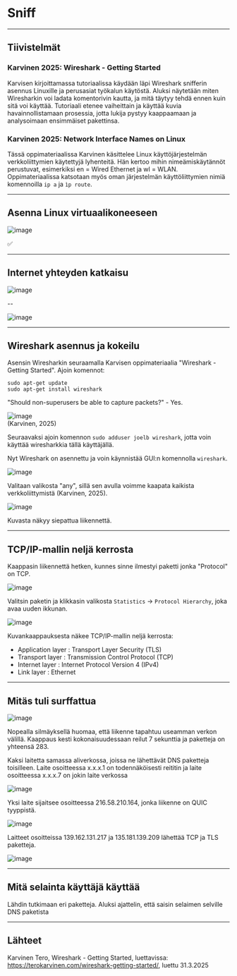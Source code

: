 # Sniff

---

## Tiivistelmät

### Karvinen 2025: Wireshark - Getting Started

Karvisen kirjoittamassa tutoriaalissa käydään läpi Wireshark snifferin asennus Linuxille ja perusasiat työkalun käytöstä.  Aluksi näytetään miten Wiresharkin voi ladata komentorivin kautta, ja mitä täytyy tehdä ennen kuin sitä voi käyttää.  Tutoriaali etenee vaiheittain ja käyttää kuvia havainnollistamaan prosessia, jotta lukija pystyy kaappaamaan  ja analysoimaan ensimmäiset pakettinsa.

### Karvinen 2025: Network Interface Names on Linux

Tässä oppimateriaalissa Karvinen käsittelee Linux käyttöjärjestelmän verkkoliittymien käytettyjä lyhenteitä.
Hän kertoo mihin nimeämiskäytännöt perustuvat, esimerkiksi en = Wired Ethernet ja wl = WLAN. Oppimateriaalissa katsotaan myös oman järjestelmän käyttöliittymien nimiä komennoilla ``ip a`` ja ```ìp route```.

--- 

## Asenna Linux virtuaalikoneeseen 

![image](https://github.com/user-attachments/assets/d80d5413-8c78-4b8f-a921-ef0bb80c597c) 

✅

---

## Internet yhteyden katkaisu

![image](https://github.com/user-attachments/assets/d579cc1d-6aa2-4e97-b0ee-2b1e4f159511)

--

![image](https://github.com/user-attachments/assets/256cb46c-1340-4ce8-8540-777660e4b136)

--- 

## Wireshark asennus ja kokeilu

Asensin Wiresharkin seuraamalla Karvisen oppimateriaalia "Wireshark - Getting Started". Ajoin komennot: 
```
sudo apt-get update
sudo apt-get install wireshark
```
"Should non-superusers be able to capture packets?" - Yes. 

![image](https://github.com/user-attachments/assets/e0cfccfe-06ee-4e77-a827-4aefde037cdc)  
(Karvinen, 2025) 

Seuraavaksi ajoin komennon  ```sudo adduser joelb wireshark```, jotta voin käyttää wiresharkkia tällä käyttäjällä. 

Nyt Wireshark on asennettu ja voin käynnistää GUI:n komennolla ```wireshark```. 

![image](https://github.com/user-attachments/assets/f1eddff4-3ba8-4d01-a0e0-fbc32174db3c)

Valitaan valikosta "any", sillä sen avulla voimme kaapata kaikista verkkoliittymistä (Karvinen, 2025). 

![image](https://github.com/user-attachments/assets/4ead8dd6-3e89-42a4-a85e-8bc30b4e19a3)

Kuvasta näkyy siepattua liikennettä. 

---

## TCP/IP-mallin neljä kerrosta

Kaappasin liikennettä hetken, kunnes sinne ilmestyi paketti jonka "Protocol" on TCP.  

![image](https://github.com/user-attachments/assets/4386281f-7513-4c45-8b6d-7ac51c33cf23)

Valitsin paketin ja klikkasin valikosta `Statistics` -> `Protocol Hierarchy`, joka avaa uuden ikkunan. 

![image](https://github.com/user-attachments/assets/7cbf28bd-793f-4f42-beeb-2633aa62f215)

Kuvankaappauksesta näkee TCP/IP-mallin neljä kerrosta: 

- Application layer : Transport Layer Security (TLS) 
- Transport layer : Transmission Control Protocol (TCP) 
- Internet layer : Internet Protocol Version 4 (IPv4)
- Link layer : Ethernet

---

## Mitäs tuli surffattua

![image](https://github.com/user-attachments/assets/a93c88ab-a2ec-4f48-919a-0ac58ed22b5a)

Nopealla silmäyksellä huomaa, että liikenne tapahtuu useamman verkon välillä. Kaappaus kesti kokonaisuudessaan reilut 7 sekunttia ja paketteja on yhteensä 283. 

Kaksi laitetta samassa aliverkossa, joissa ne lähettävät DNS paketteja toisilleen. Laite osoitteessa x.x.x.1 on todennäköisesti reititin ja laite osoitteessa x.x.x.7 on jokin laite verkossa 

![image](https://github.com/user-attachments/assets/072d78e1-cfe1-48aa-bc2f-e2aff92aed4e)

Yksi laite sijaitsee osoitteessa 216.58.210.164, jonka liikenne on QUIC tyyppistä.  

![image](https://github.com/user-attachments/assets/fef43f62-c350-4043-b4db-131d5a7d92df)

Laitteet osoitteissa 139.162.131.217 ja 135.181.139.209 lähettää TCP ja TLS paketteja.  

![image](https://github.com/user-attachments/assets/0721e7f1-16cf-46aa-831c-311acf72eff2)

---

##  Mitä selainta käyttäjä käyttää

Lähdin tutkimaan eri paketteja. Aluksi ajattelin, että saisin selaimen selville DNS paketista 


--- 

## Lähteet

Karvinen Tero, Wireshark - Getting Started, luettavissa: https://terokarvinen.com/wireshark-getting-started/, luettu 31.3.2025


